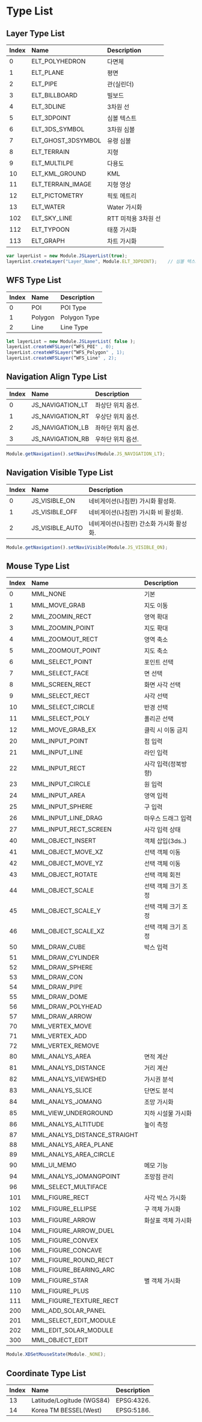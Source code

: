 # Type List

## Layer Type List

| Index | Name | Description |
| :--- | :--- | :--- |
| 0 | ELT_POLYHEDRON | 다면체 |
| 1 | ELT_PLANE | 평면 |
| 2 | ELT_PIPE | 관\(실린더\) |
| 3 | ELT_BILLBOARD | 빌보드 |
| 4 | ELT_3DLINE | 3차원 선 |
| 5 | ELT_3DPOINT | 심볼 텍스트 |
| 6 | ELT_3DS\_SYMBOL | 3차원 심볼 |
| 7 | ELT_GHOST\_3DSYMBOL | 유령 심볼 |
| 8 | ELT_TERRAIN | 지형 |
| 9 | ELT_MULTILPE | 다용도 |
| 10 | ELT_KML\_GROUND | KML |
| 11 | ELT_TERRAIN\_IMAGE | 지형 영상 |
| 12 | ELT_PICTOMETRY | 픽토 메트리 |
| 13 | ELT_WATER | Water 가시화 |
| 102 | ELT_SKY\_LINE | RTT 미적용 3차원 선 |
| 112 | ELT_TYPOON | 태풍 가시화 |
| 113 | ELT_GRAPH | 차트 가시화 |

```javascript
var layerList = new Module.JSLayerList(true);
layerList.createLayer("Layer_Name", Module.ELT_3DPOINT);	// 심볼 텍스트 레이어 생성
```

## WFS Type List

| Index | Name | Description |
| :--- | :--- | :--- |
| 0 | POI | POI Type |
| 1 | Polygon | Polygon Type |
| 2 | Line | Line Type |

```javascript
let layerList = new Module.JSLayerList( false );
layerList.createWFSLayer(“WFS_POI" , 0);
layerList.createWFSLayer(“WFS_Polygon" , 1);
layerList.createWFSLayer(“WFS_Line" , 2);
```

## Navigation Align Type List

| Index | Name | Description |
| :--- | :--- | :--- |
| 0 | JS_NAVIGATION_LT | 좌상단 위치 옵션. |
| 1 | JS_NAVIGATION_RT | 우상단 위치 옵션. |
| 2 | JS_NAVIGATION_LB | 좌하단 위치 옵션. |
| 3 | JS_NAVIGATION_RB | 우하단 위치 옵션. |

```javascript
Module.getNavigation().setNaviPos(Module.JS_NAVIGATION_LT);
```
	
## Navigation Visible Type List

| Index | Name | Description |
| :--- | :--- | :--- |
| 0 | JS_VISIBLE_ON | 네비게이션(나침판) 가시화 활성화. |
| 1 | JS_VISIBLE_OFF | 네비게이션(나침판) 가시화 비 활성화. |
| 2 | JS_VISIBLE_AUTO | 네비게이션(나침판) 간소화 가시화 활성화. |

```javascript
Module.getNavigation().setNaviVisible(Module.JS_VISIBLE_ON);
```

## Mouse Type List

| Index | Name | Description |
| :--- | :--- | :--- |
| 0 | MML\_NONE | 기본 |
| 1 | MML\_MOVE\_GRAB | 지도 이동 |
| 2 | MML\_ZOOMIN\_RECT | 영역 확대 |
| 3 | MML\_ZOOMIN\_POINT | 지도 확대 |
| 4 | MML\_ZOOMOUT\_RECT | 영역 축소 |
| 5 | MML\_ZOOMOUT\_POINT | 지도 축소 |
| 6 | MML\_SELECT\_POINT | 포인트 선택 |
| 7 | MML\_SELECT\_FACE | 면 선택 |
| 8 | MML\_SCREEN\_RECT | 화면 사각 선택 |
| 9 | MML\_SELECT\_RECT | 사각 선택 |
| 10 | MML\_SELECT\_CIRCLE | 반경 선택 |
| 11 | MML\_SELECT\_POLY | 폴리곤 선택 |
| 12 | MML\_MOVE\_GRAB\_EX | 클릭 시 이동 금지 |
| 20 | MML\_INPUT\_POINT | 점 입력 |
| 21 | MML\_INPUT\_LINE | 라인 입력 |
| 22 | MML\_INPUT\_RECT | 사각 입력\(정북방향\) |
| 23 | MML\_INPUT\_CIRCLE | 원 입력 |
| 24 | MML\_INPUT\_AREA | 영역 입력 |
| 25 | MML\_INPUT\_SPHERE | 구 입력 |
| 26 | MML\_INPUT\_LINE\_DRAG | 마우스 드래그 입력 |
| 27 | MML\_INPUT\_RECT\_SCREEN | 사각 입력 상태 |
| 40 | MML\_OBJECT\_INSERT | 객체 삽입\(3ds..\) |
| 41 | MML\_OBJECT\_MOVE\_XZ | 선택 객체 이동 |
| 42 | MML\_OBJECT\_MOVE\_YZ | 선택 객체 이동 |
| 43 | MML\_OBJECT\_ROTATE | 선택 객체 회전 |
| 44 | MML\_OBJECT\_SCALE | 선택 객체 크기 조정 |
| 45 | MML\_OBJECT\_SCALE\_Y | 선택 객체 크기 조정 |
| 46 | MML\_OBJECT\_SCALE\_XZ | 선택 객체 크기 조정 |
| 50 | MML\_DRAW\_CUBE | 박스 입력 |
| 51 | MML\_DRAW\_CYLINDER |  |
| 52 | MML\_DRAW\_SPHERE |  |
| 53 | MML\_DRAW\_CON |  |
| 54 | MML\_DRAW\_PIPE |  |
| 55 | MML\_DRAW\_DOME |  |
| 56 | MML\_DRAW\_POLYHEAD |  |
| 57 | MML\_DRAW\_ARROW |  |
| 70 | MML\_VERTEX\_MOVE |  |
| 71 | MML\_VERTEX\_ADD |  |
| 72 | MML\_VERTEX\_REMOVE |  |
| 80 | MML\_ANALYS\_AREA | 면적 계산 |
| 81 | MML\_ANALYS\_DISTANCE | 거리 계산 |
| 82 | MML\_ANALYS\_VIEWSHED | 가시권 분석 |
| 83 | MML\_ANALYS\_SLICE | 단면도 분석 |
| 84 | MML\_ANALYS\_JOMANG | 조망 가시화 |
| 85 | MML\_VIEW\_UNDERGROUND | 지하 시설물 가시화 |
| 86 | MML\_ANALYS\_ALTITUDE | 높이 측정 |
| 87 | MML\_ANALYS\_DISTANCE\_STRAIGHT |  |
| 88 | MML\_ANALYS\_AREA\_PLANE |  |
| 89 | MML\_ANALYS\_AREA\_CIRCLE |  |
| 90 | MML\_UI\_MEMO | 메모 기능 |
| 94 | MML\_ANALYS\_JOMANGPOINT | 조망점 관리 |
| 96 | MML\_SELECT\_MULTIFACE |  |
| 101 | MML\_FIGURE\_RECT | 사각 박스 가시화 |
| 102 | MML\_FIGURE\_ELLIPSE | 구 객체 가시화 |
| 103 | MML\_FIGURE\_ARROW | 화살표 객체 가시화 |
| 104 | MML\_FIGURE\_ARROW\_DUEL |  |
| 105 | MML\_FIGURE\_CONVEX |  |
| 106 | MML\_FIGURE\_CONCAVE |  |
| 107 | MML\_FIGURE\_ROUND\_RECT |  |
| 108 | MML\_FIGURE\_BEARING\_ARC |  |
| 109 | MML\_FIGURE\_STAR | 별 객체 가시화 |
| 110 | MML\_FIGURE\_PLUS |  |
| 111 | MML\_FIGURE\_TEXTURE\_RECT |  |
| 200 | MML\_ADD\_SOLAR\_PANEL |  |
| 201 | MML\_SELECT\_EDIT\_MODULE |  |
| 202 | MML\_EDIT\_SOLAR\_MODULE |  |
| 300 | MML\_OBJECT\_EDIT |  |

```javascript
Module.XDSetMouseState(Module._NONE);
```

## Coordinate Type List

| Index | Name | Description |
| :--- | :--- | :--- |
| 13 | Latitude/Logitude (WGS84) | EPSG:4326. |
| 14 | Korea TM BESSEL(West) | EPSG:5186. |
